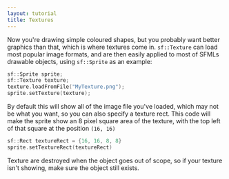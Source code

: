 ```yaml
---
layout: tutorial
title: Textures
---
```


Now you're drawing simple coloured shapes, but you probably want better graphics than that, which is where textures come in. `sf::Texture` can load most popular image formats, and are then easily applied to most of SFMLs drawable objects, using `sf::Sprite` as an example:

```cpp
sf::Sprite sprite;
sf::Texture texture;
texture.loadFromFile("MyTexture.png");
sprite.setTexture(texture);
```

By default this will show all of the image file you've loaded, which may not be what you want, so you can also specify a texture rect. This code will make the sprite show an 8 pixel square area of the texture, with the top left of that square at the position `(16, 16)`

```cpp
sf::Rect textureRect = {16, 16, 8, 8}
sprite.setTextureRect(textureRect)
```

Texture are destroyed when the object goes out of scope, so if your texture isn't showing, make sure the object still exists.
